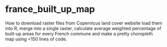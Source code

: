 # france_built_up_map

How to download raster files from Copernicus land cover website load them into R, merge into a single raster, calculate average weighted percentage of built-up areas for every French commune and make a pretty choropleth map using <150 lines of code.
